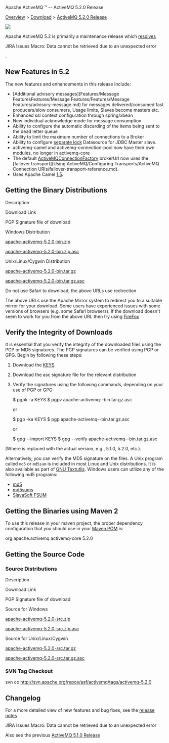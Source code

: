 Apache ActiveMQ ™ -- ActiveMQ 5.2.0 Release 

[Overview](overview.md) > [Download](OverviewOverview/Overview/download.md) > [ActiveMQ 5.2.0 Release](Overview/Download/activemq-520-release.md)


![](/images/activemq-5.x-box-reflection.png)

Apache ActiveMQ 5.2 is primarily a maintenance release which [resolves](https://issues.apache.org/activemq/secure/ReleaseNote.jspa?projectId=10520&styleName=Html&version=11841)

JIRA Issues Macro: Data cannot be retrieved due to an unexpected error

.

New Features in 5.2
-------------------

The new features and enhancements in this release include:

*   [Additional advisory messages](Features/Message FeaturesFeatures/Message Features/Features/Message Features/advisory-message.md) for messages delivered/consumed fast producers/slow consumers, Usage limits, Slaves become masters etc.
*   Enhanced ssl context configuration through spring/xbean
*   New individual acknowledge mode for message consumption
*   Ability to configure the automatic discarding of the items being sent to the dead letter queue
*   Ability to limit the maximum number of connections to a Broker
*   Ability to configure [separate lock](https://issues.apache.org/activemq/browse/AMQ-1244) Datasource for JDBC Master slave.
*   activemq-camel and activemq-connection-pool now have their own modules, no longer in activemq-core
*   The default [ActiveMQConnectionFactory](http://activemq.apache.org/maven/activemq-core/apidocs/org/apache/activemq/ActiveMQConnectionFactory.html) brokerUrl now uses the [failover transport](Using ActiveMQ/Configuring Transports/ActiveMQ Connection URIs/failover-transport-reference.md).
*   Uses Apache Camel [1.5](http://activemq.apache.org/camel/camel-150-release.html).

Getting the Binary Distributions
--------------------------------

Description

Download Link

PGP Signature file of download

Windows Distribution

[apache-activemq-5.2.0-bin.zip](http://archive.apache.org/dist/activemq/apache-activemq/5.2.0/apache-activemq-5.2.0-bin.zip)

[apache-activemq-5.2.0-bin.zip.asc](http://archive.apache.org/dist/activemq/apache-activemq/5.2.0/apache-activemq-5.2.0-bin.zip.asc)

Unix/Linux/Cygwin Distribution

[apache-activemq-5.2.0-bin.tar.gz](http://archive.apache.org/dist/activemq/apache-activemq/5.2.0/apache-activemq-5.2.0-bin.tar.gz)

[apache-activemq-5.2.0-bin.tar.gz.asc](http://archive.apache.org/dist/activemq/apache-activemq/5.2.0/apache-activemq-5.2.0-bin.tar.gz.asc)

Do not use Safari to download, the above URLs use redirection

The above URLs use the Apache Mirror system to redirect you to a suitable mirror for your download. Some users have experienced issues with some versions of browsers (e.g. some Safari browsers). If the download doesn't seem to work for you from the above URL then try using [FireFox](http://www.mozilla.com/en-US/firefox/)

Verify the Integrity of Downloads
---------------------------------

It is essential that you verify the integrity of the downloaded files using the PGP or MD5 signatures. The PGP signatures can be verified using PGP or GPG. Begin by following these steps:

1.  Download the [KEYS](http://www.apache.org/dist/activemq/KEYS)
2.  Download the asc signature file for the relevant distribution
3.  Verify the signatures using the following commands, depending on your use of PGP or GPG:
    
    $ pgpk -a KEYS
    $ pgpv apache-activemq-<version>-bin.tar.gz.asc
    
    or
    
    $ pgp -ka KEYS
    $ pgp apache-activemq-<version>-bin.tar.gz.asc
    
    or
    
    $ gpg --import KEYS
    $ gpg --verify apache-activemq-<version>-bin.tar.gz.asc
    

(Where <version> is replaced with the actual version, e.g., 5.1.0, 5.2.0, etc.).

Alternatively, you can verify the MD5 signature on the files. A Unix program called `md5` or `md5sum` is included in most Linux and Unix distributions. It is also available as part of [GNU Textutils](http://www.gnu.org/software/textutils/textutils.html). Windows users can utilize any of the following md5 programs:

*   [md5](http://www.fourmilab.ch/md5/)
*   [md5sums](http://www.pc-tools.net/win32/md5sums/)
*   [SlavaSoft FSUM](http://www.slavasoft.com/fsum/)

Getting the Binaries using Maven 2
----------------------------------

To use this release in your maven project, the proper dependency configuration that you should use in your [Maven POM](http://maven.apache.org/guides/introduction/introduction-to-the-pom.html) is:

<dependency>
  <groupId>org.apache.activemq</groupId>
  <artifactId>activemq-core</artifactId>
  <version>5.2.0</version>
</dependency>

Getting the Source Code
-----------------------

### Source Distributions

Description

Download Link

PGP Signature file of download

Source for Windows

[apache-activemq-5.2.0-src.zip](http://archive.apache.org/dist/activemq/apache-activemq/5.2.0/apache-activemq-5.2.0-src.zip)

[apache-activemq-5.2.0-src.zip.asc](http://archive.apache.org/dist/activemq/apache-activemq/5.2.0/apache-activemq-5.2.0-src.zip.asc)

Source for Unix/Linux/Cygwin

[apache-activemq-5.2.0-src.tar.gz](http://archive.apache.org/dist/activemq/apache-activemq/5.2.0/apache-activemq-5.2.0-src.tar.gz)

[apache-activemq-5.2.0-src.tar.gz.asc](http://archive.apache.org/dist/activemq/apache-activemq/5.2.0/apache-activemq-5.2.0-src.tar.gz.asc)

### SVN Tag Checkout

svn co http://svn.apache.org/repos/asf/activemq/tags/activemq-5.2.0

Changelog
---------

For a more detailed view of new features and bug fixes, see the [release notes](https://issues.apache.org/activemq/secure/ReleaseNote.jspa?projectId=10520&styleName=Html&version=11841)

JIRA Issues Macro: Data cannot be retrieved due to an unexpected error

Also see the previous [ActiveMQ 5.1.0 Release](Overview/Download/activemq-510-release.md)

